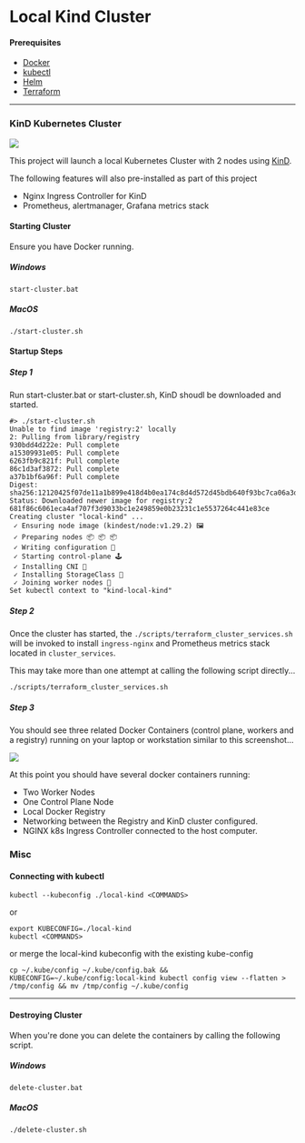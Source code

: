 # Local Kind Cluster

#### Prerequisites

* [Docker](https://docs.docker.com/engine/install/)
* [kubectl](https://kubernetes.io/docs/tasks/tools/)
* [Helm](https://helm.sh/docs/intro/install/)
* [Terraform](https://developer.hashicorp.com/terraform/install)

---

### KinD Kubernetes Cluster

![](../docs/images/kind-logo-100px.png)

This project will launch a local Kubernetes Cluster with 2 nodes using [KinD](https://kind.sigs.k8s.io/).

The following features will also pre-installed as part of this project

* Nginx Ingress Controller for KinD
* Prometheus, alertmanager, Grafana metrics stack

#### Starting Cluster

Ensure you have Docker running.  

##### Windows
```start-cluster.bat```

##### MacOS
```./start-cluster.sh```


#### Startup Steps

##### Step 1

Run start-cluster.bat or start-cluster.sh, KinD shoudl be downloaded and started.

```
#> ./start-cluster.sh
Unable to find image 'registry:2' locally
2: Pulling from library/registry
930bdd4d222e: Pull complete 
a15309931e05: Pull complete 
6263fb9c821f: Pull complete 
86c1d3af3872: Pull complete 
a37b1bf6a96f: Pull complete 
Digest: sha256:12120425f07de11a1b899e418d4b0ea174c8d4d572d45bdb640f93bc7ca06a3d
Status: Downloaded newer image for registry:2
681f86c6061eca4af707f3d9033bc1e249859e0b23231c1e5537264c441e83ce
Creating cluster "local-kind" ...
 ✓ Ensuring node image (kindest/node:v1.29.2) 🖼 
 ✓ Preparing nodes 📦 📦 📦  
 ✓ Writing configuration 📜 
 ✓ Starting control-plane 🕹️ 
 ✓ Installing CNI 🔌 
 ✓ Installing StorageClass 💾 
 ✓ Joining worker nodes 🚜 
Set kubectl context to "kind-local-kind"
```


##### Step 2

Once the cluster has started, the `./scripts/terraform_cluster_services.sh` will be invoked to install `ingress-nginx` and Prometheus metrics stack located in `cluster_services`. 

This may take more than one attempt at calling the following script directly...

```
./scripts/terraform_cluster_services.sh
```

##### Step 3

You should see three related Docker Containers (control plane, workers and a registry) running on your laptop or workstation similar to this screenshot...

![](../docs/images/k9s-connect.png)

At this point you should have several docker containers running:
- Two Worker Nodes
- One Control Plane Node
- Local Docker Registry
- Networking between the Registry and KinD cluster configured.
- NGINX k8s Ingress Controller connected to the host computer.

### Misc

#### Connecting with kubectl

```kubectl --kubeconfig ./local-kind <COMMANDS>```

or 

```
export KUBECONFIG=./local-kind
kubectl <COMMANDS>
```

or merge the local-kind kubeconfig with the existing kube-config

```
cp ~/.kube/config ~/.kube/config.bak && KUBECONFIG=~/.kube/config:local-kind kubectl config view --flatten > /tmp/config && mv /tmp/config ~/.kube/config
```
---

#### Destroying Cluster

When you're done you can delete the containers by calling the following script.

##### Windows
`delete-cluster.bat`

##### MacOS
`./delete-cluster.sh`
